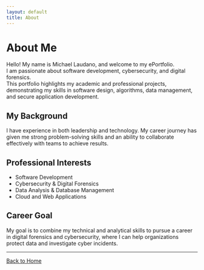 ```yaml
---
layout: default
title: About
---
```


# About Me

Hello! My name is Michael Laudano, and welcome to my ePortfolio.  
I am passionate about software development, cybersecurity, and digital forensics.  
This portfolio highlights my academic and professional projects, demonstrating my skills in software design, algorithms, data management, and secure application development.

## My Background

I have experience in both leadership and technology. My career journey has given me strong problem-solving skills and an ability to collaborate effectively with teams to achieve results.

## Professional Interests

- Software Development  
- Cybersecurity & Digital Forensics  
- Data Analysis & Database Management  
- Cloud and Web Applications

## Career Goal

My goal is to combine my technical and analytical skills to pursue a career in digital forensics and cybersecurity, where I can help organizations protect data and investigate cyber incidents.

---

[Back to Home](./)
